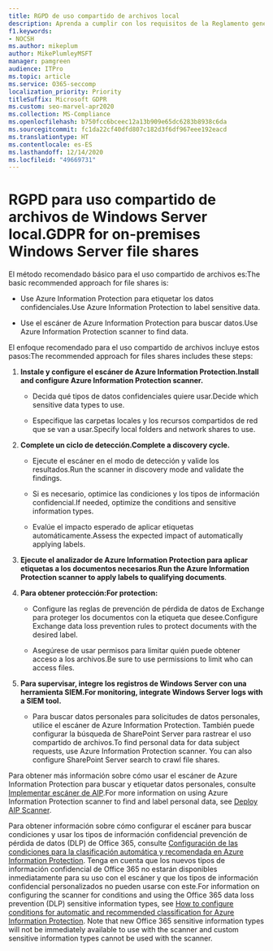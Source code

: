 ```yaml
---
title: RGPD de uso compartido de archivos local
description: Aprenda a cumplir con los requisitos de la Reglamento general de protección de datos (GDPR) en los archivos compartidos de Windows Server.
f1.keywords:
- NOCSH
ms.author: mikeplum
author: MikePlumleyMSFT
manager: pamgreen
audience: ITPro
ms.topic: article
ms.service: O365-seccomp
localization_priority: Priority
titleSuffix: Microsoft GDPR
ms.custom: seo-marvel-apr2020
ms.collection: MS-Compliance
ms.openlocfilehash: b750fcc6bceec12a13b909e65dc6283b8938c6da
ms.sourcegitcommit: fc1da22cf40dfd807c182d3f6df967eee192eacd
ms.translationtype: HT
ms.contentlocale: es-ES
ms.lasthandoff: 12/14/2020
ms.locfileid: "49669731"
---
```

# <a name="gdpr-for-on-premises-windows-server-file-shares"></a><span data-ttu-id="36e58-103">RGPD para uso compartido de archivos de Windows Server local.</span><span class="sxs-lookup"><span data-stu-id="36e58-103">GDPR for on-premises Windows Server file shares</span></span>

<span data-ttu-id="36e58-104">El método recomendado básico para el uso compartido de archivos es:</span><span class="sxs-lookup"><span data-stu-id="36e58-104">The basic recommended approach for file shares is:</span></span>

-   <span data-ttu-id="36e58-105">Use Azure Information Protection para etiquetar los datos confidenciales.</span><span class="sxs-lookup"><span data-stu-id="36e58-105">Use Azure Information Protection to label sensitive data.</span></span>

-   <span data-ttu-id="36e58-106">Use el escáner de Azure Information Protection para buscar datos.</span><span class="sxs-lookup"><span data-stu-id="36e58-106">Use Azure Information Protection scanner to find data.</span></span>

<span data-ttu-id="36e58-107">El enfoque recomendado para el uso compartido de archivos incluye estos pasos:</span><span class="sxs-lookup"><span data-stu-id="36e58-107">The recommended approach for files shares includes these steps:</span></span>

1.  <span data-ttu-id="36e58-108">**Instale y configure el escáner de Azure Information Protection.**</span><span class="sxs-lookup"><span data-stu-id="36e58-108">**Install and configure Azure Information Protection scanner.**</span></span>

    -   <span data-ttu-id="36e58-109">Decida qué tipos de datos confidenciales quiere usar.</span><span class="sxs-lookup"><span data-stu-id="36e58-109">Decide which sensitive data types to use.</span></span>

    -   <span data-ttu-id="36e58-110">Especifique las carpetas locales y los recursos compartidos de red que se van a usar.</span><span class="sxs-lookup"><span data-stu-id="36e58-110">Specify local folders and network shares to use.</span></span>

2.  <span data-ttu-id="36e58-111">**Complete un ciclo de detección.**</span><span class="sxs-lookup"><span data-stu-id="36e58-111">**Complete a discovery cycle.**</span></span>

    -   <span data-ttu-id="36e58-112">Ejecute el escáner en el modo de detección y valide los resultados.</span><span class="sxs-lookup"><span data-stu-id="36e58-112">Run the scanner in discovery mode and validate the findings.</span></span>

    -   <span data-ttu-id="36e58-113">Si es necesario, optimice las condiciones y los tipos de información confidencial.</span><span class="sxs-lookup"><span data-stu-id="36e58-113">If needed, optimize the conditions and sensitive information types.</span></span>

    -   <span data-ttu-id="36e58-114">Evalúe el impacto esperado de aplicar etiquetas automáticamente.</span><span class="sxs-lookup"><span data-stu-id="36e58-114">Assess the expected impact of automatically applying labels.</span></span>

3.  <span data-ttu-id="36e58-115">**Ejecute el analizador de Azure Information Protection para aplicar etiquetas a los documentos necesarios**.</span><span class="sxs-lookup"><span data-stu-id="36e58-115">**Run the Azure Information Protection scanner to apply labels to qualifying documents**.</span></span>

4.  <span data-ttu-id="36e58-116">**Para obtener protección:**</span><span class="sxs-lookup"><span data-stu-id="36e58-116">**For protection:**</span></span>

    -   <span data-ttu-id="36e58-117">Configure las reglas de prevención de pérdida de datos de Exchange para proteger los documentos con la etiqueta que desee.</span><span class="sxs-lookup"><span data-stu-id="36e58-117">Configure Exchange data loss prevention rules to protect documents with the desired label.</span></span>

    -   <span data-ttu-id="36e58-118">Asegúrese de usar permisos para limitar quién puede obtener acceso a los archivos.</span><span class="sxs-lookup"><span data-stu-id="36e58-118">Be sure to use permissions to limit who can access files.</span></span>

5.  <span data-ttu-id="36e58-119">**Para supervisar, integre los registros de Windows Server con una herramienta SIEM.**</span><span class="sxs-lookup"><span data-stu-id="36e58-119">**For monitoring, integrate Windows Server logs with a SIEM tool.**</span></span>

    -   <span data-ttu-id="36e58-p101">Para buscar datos personales para solicitudes de datos personales, utilice el escáner de Azure Information Protection. También puede configurar la búsqueda de SharePoint Server para rastrear el uso compartido de archivos.</span><span class="sxs-lookup"><span data-stu-id="36e58-p101">To find personal data for data subject requests, use Azure Information Protection scanner. You can also configure SharePoint Server search to crawl file shares.</span></span>

<span data-ttu-id="36e58-122">Para obtener más información sobre cómo usar el escáner de Azure Information Protection para buscar y etiquetar datos personales, consulte [Implementar escáner de AIP](https://docs.microsoft.com/azure/information-protection/deploy-aip-scanner).</span><span class="sxs-lookup"><span data-stu-id="36e58-122">For more information on using Azure Information Protection scanner to find and label personal data, see [Deploy AIP Scanner](https://docs.microsoft.com/azure/information-protection/deploy-aip-scanner).</span></span>

<span data-ttu-id="36e58-p102">Para obtener información sobre cómo configurar el escáner para buscar condiciones y usar los tipos de información confidencial prevención de pérdida de datos (DLP) de Office 365, consulte [Configuración de las condiciones para la clasificación automática y recomendada en Azure Information Protection](https://docs.microsoft.com/information-protection/deploy-use/configure-policy-classification). Tenga en cuenta que los nuevos tipos de información confidencial de Office 365 no estarán disponibles inmediatamente para su uso con el escáner y que los tipos de información confidencial personalizados no pueden usarse con este.</span><span class="sxs-lookup"><span data-stu-id="36e58-p102">For information on configuring the scanner for conditions and using the Office 365 data loss prevention (DLP) sensitive information types, see [How to configure conditions for automatic and recommended classification for Azure Information Protection](https://docs.microsoft.com/information-protection/deploy-use/configure-policy-classification). Note that new Office 365 sensitive information types will not be immediately available to use with the scanner and custom sensitive information types cannot be used with the scanner.</span></span>
